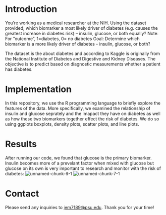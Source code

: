 # Introduction
You’re working as a medical researcher at the NIH. Using the dataset provided, which biomarker a most likely driver of diabetes (e.g. causes the greatest increase in diabetes risk) – insulin, glucose, or both equally?
Note: For “outcome”, 1=diabetes, 0= no diabetes
Goal: Determine which biomarker is a more likely driver of diabetes - insulin, glucose, or both?

The dataset is the about diabetes and according to Kaggle is originally from the National Institute of Diabetes and Digestive and Kidney Diseases. The objective is to predict based on diagnostic measurements whether a patient has diabetes.

# Implementation
 In this repository, we use the R programming language to briefly explore the features of the data. More specifically, we examined the relationship of insulin and glucose seprately and the imapact they have on diabetes as well as how these two biomarkers together effect the risk of diabetes. We do so using ggplots boxplots, density plots, scatter plots, and line plots.

# Results
 After running our code, we found that glucose is the primary biomarker. Insulin becomes more of a prevelant factor when mixed with glucose but glucose on its own is very important to research and monitor with the risk of diabetes:
![unnamed-chunk-6-1](https://github.com/user-attachments/assets/08ed628f-74c9-4a86-a95c-3d9a340c155d)
![unnamed-chunk-7-1](https://github.com/user-attachments/assets/d241e671-af36-41db-8cc6-94e555149c2f)


# Contact
 Please send any inquiries to [jem7189@psu.edu](mailto:jem7189@psu.edu). Thank you for your time!

